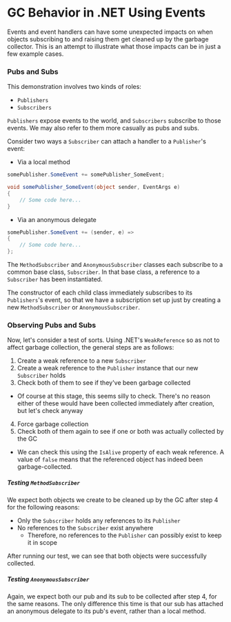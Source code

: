 # GC Behavior in .NET Using Events

Events and event handlers can have some unexpected impacts on when objects subscribing to and raising them get cleaned up by the garbage collector. This is an attempt to illustrate what those impacts can be in just a few example cases.  

### Pubs and Subs
This demonstration involves two kinds of roles:
* `Publishers`
* `Subscribers`

`Publishers` expose events to the world, and `Subscribers` subscribe to those events. We may also refer to them more casually as pubs and subs.

Consider two ways a `Subscriber` can attach a handler to a `Publisher`'s event:

* Via a local method
```csharp
somePublisher.SomeEvent += somePublisher_SomeEvent;
```
```csharp
void somePublisher_SomeEvent(object sender, EventArgs e)
{
    // Some code here...
}
```
* Via an anonymous delegate
```csharp
somePublisher.SomeEvent += (sender, e) =>
{
    // Some code here...
};
```

The `MethodSubscriber` and `AnonymousSubscriber` classes each subscribe to a common base class, `Subscriber`. In that base class, a reference to a `Subscriber` has been instantiated.

The constructor of each child class immediately subscribes to its `Publishers`'s event, so that we have a subscription set up just by creating a new `MethodSubscriber` or `AnonymousSubscriber`.

### Observing Pubs and Subs
Now, let's consider a test of sorts. Using .NET's `WeakReference` so as not to affect garbage collection, the general steps are as follows:

1. Create a weak reference to a new `Subscriber`
2. Create a weak reference to the `Publisher` instance that our new `Subscriber` holds
3. Check both of them to see if they've been garbage collected
  * Of course at this stage, this seems silly to check. There's no reason either of these would have been collected immediately after creation, but let's check anyway
4. Force garbage collection
5. Check both of them again to see if one or both was actually collected by the GC
  * We can check this using the `IsAlive` property of each weak reference. A value of `false` means that the referenced object has indeed been garbage-collected.

##### Testing `MethodSubscriber`
We expect both objects we create to be cleaned up by the GC after step 4 for the following reasons:
* Only the `Subscriber` holds any references to its `Publisher`
* No references to the `Subscriber` exist anywhere
  * Therefore, no references to the `Publisher` can possibly exist to keep it in scope

After running our test, we can see that both objects were successfully collected.
  
##### Testing `AnonymousSubscriber`
Again, we expect both our pub and its sub to be collected after step 4, for the same reasons. The only difference this time is that our sub has attached an anonymous delegate to its pub's event, rather than a local method.
